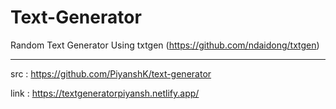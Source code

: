 # Text-Generator

Random Text Generator Using txtgen (<https://github.com/ndaidong/txtgen>)

---

src : https://github.com/PiyanshK/text-generator

link : https://textgeneratorpiyansh.netlify.app/


